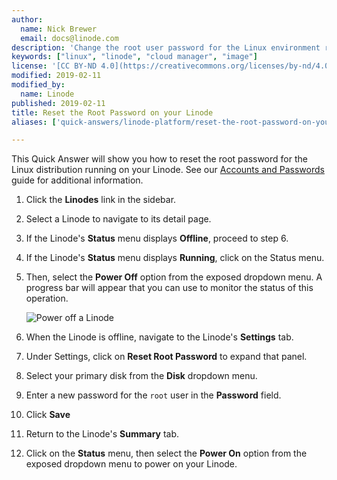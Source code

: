 ```yaml
---
author:
  name: Nick Brewer
  email: docs@linode.com
description: 'Change the root user password for the Linux environment running on your Linode.'
keywords: ["linux", "linode", "cloud manager", "image"]
license: '[CC BY-ND 4.0](https://creativecommons.org/licenses/by-nd/4.0)'
modified: 2019-02-11
modified_by:
  name: Linode
published: 2019-02-11
title: Reset the Root Password on your Linode
aliases: ['quick-answers/linode-platform/reset-the-root-password-on-your-linode-new-manager/']

---
```


This Quick Answer will show you how to reset the root password for the Linux distribution running on your Linode. See our [Accounts and Passwords](/docs/platform/manager/accounts-and-passwords-new-manager/#resetting-the-root-password) guide for additional information.

1.  Click the **Linodes** link in the sidebar.

1.  Select a Linode to navigate to its detail page.

1.  If the Linode's **Status** menu displays **Offline**, proceed to step 6.

1.  If the Linode's **Status** menu displays **Running**, click on the Status menu.

1.  Then, select the **Power Off** option from the exposed dropdown menu. A progress bar will appear that you can use to monitor the status of this operation.

    ![Power off a Linode](reset-password-power-down-linode.png "Shut down your Linode to reset the root password")

1.  When the Linode is offline, navigate to the Linode's **Settings** tab.

1.  Under Settings, click on **Reset Root Password** to expand that panel.

1.  Select your primary disk from the **Disk** dropdown menu.

1.  Enter a new password for the `root` user in the **Password** field.

1.  Click **Save**

1.  Return to the Linode's **Summary** tab.

1.  Click on the **Status** menu, then select the **Power On** option from the exposed dropdown menu to power on your Linode.
